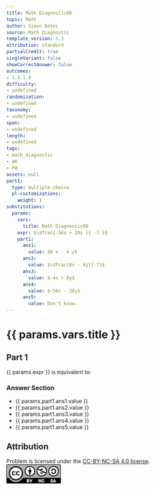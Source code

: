 ```yaml
---
title: Math Diagnostic08
topic: Math
author: Simon Bates
source: Math Diagnostic
template_version: 1.3
attribution: standard
partialCredit: true
singleVariant: false
showCorrectAnswer: false
outcomes:
- 1.5.1.9
difficulty:
- undefined
randomization:
- undefined
taxonomy:
- undefined
span:
- undefined
length:
- undefined
tags:
- math_diagnostic
- AK
- PW
assets: null
part1:
  type: multiple-choice
  pl-customizations:
    weight: 1
substitutions:
  params:
    vars:
      title: Math Diagnostic08
    expr: $\dfrac{-56x + 28y }{ -7 }$
    part1:
      ans1:
        value: $8 x - 4 y$
      ans2:
        value: $\dfrac{8x - 4y}{-7}$
      ans3:
        value: $-4x + 8y$
      ans4:
        value: $-56x - 28y$
      ans5:
        value: Don't know.
---
```

# {{ params.vars.title }}

## Part 1

{{ params.expr }} is equivalent to:

### Answer Section

- {{ params.part1.ans1.value }}
- {{ params.part1.ans2.value }}
- {{ params.part1.ans3.value }}
- {{ params.part1.ans4.value }}
- {{ params.part1.ans5.value }}

## Attribution

Problem is licensed under the [CC-BY-NC-SA 4.0 license](https://creativecommons.org/licenses/by-nc-sa/4.0/).<br> ![The Creative Commons 4.0 license requiring attribution-BY, non-commercial-NC, and share-alike-SA license.](https://raw.githubusercontent.com/firasm/bits/master/by-nc-sa.png)